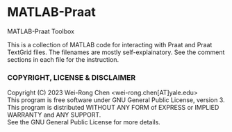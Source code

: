 # MATLAB-Praat
MATLAB-Praat Toolbox

This is a collection of MATLAB code for interacting with Praat and Praat TextGrid files.
The filenames are mostly self-explainatory. 
See the comment sections in each file for the instruction. 

### COPYRIGHT, LICENSE & DISCLAIMER
Copyright (C) 2023 Wei-Rong Chen <wei-rong.chen[AT]yale.edu>  
This program is free software under GNU General Public License, version 3.  
This program is distributed WITHOUT ANY FORM of EXPRESS or IMPLIED WARRANTY and ANY SUPPORT.    
See the GNU General Public License for more details.  


